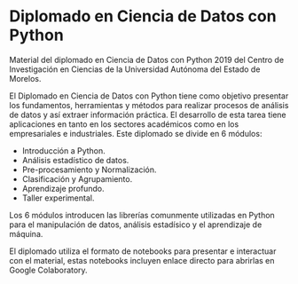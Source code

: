 
# Diplomado en Ciencia de Datos con Python

Material del diplomado en Ciencia de Datos con Python 2019 del Centro de   Investigación en Ciencias de la Universidad Autónoma del Estado de Morelos.

El Diplomado en Ciencia  de  Datos  con  Python tiene como objetivo presentar  los fundamentos, herramientas y métodos para realizar procesos de análisis de datos y así extraer información práctica. El desarrollo de esta tarea  tiene aplicaciones en tanto en los sectores académicos como en los empresariales e industriales. Este diplomado se divide en 6 módulos:

* Introducción a Python.
* Análisis estadístico de datos.
* Pre-procesamiento y  Normalización.
* Clasificación y  Agrupamiento.
* Aprendizaje  profundo.
* Taller experimental.
  
Los 6 módulos introducen las librerías comunmente utilizadas en Python para el manipulación de datos, análisis estadísico y el aprendizaje de máquina.

El diplomado utiliza el formato de notebooks para presentar e interactuar con el material, estas notebooks incluyen enlace directo para abrirlas en Google Colaboratory.
